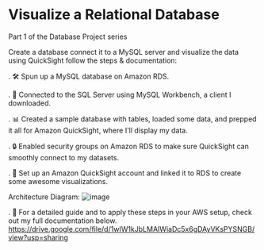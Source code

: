 # Visualize a Relational Database

Part 1 of the Database Project series

Create a database connect it to a MySQL server and visualize the data using QuickSight follow the steps & documentation:

. 🛠️ Spun up a MySQL database on Amazon RDS.

. 🔌 Connected to the SQL Server using MySQL Workbench, a client I downloaded.

. 📊 Created a sample database with tables, loaded some data, and prepped it all for Amazon QuickSight, where I'll display my data.

. 🔒 Enabled security groups on Amazon RDS to make sure QuickSight can smoothly connect to my datasets.

. 🚀 Set up an Amazon QuickSight account and linked it to RDS to create some awesome visualizations.

Architecture Diagram:
![image](https://github.com/user-attachments/assets/d18d03ea-0fec-46bd-8bb1-1593e7d944f6)

. 📸 For a detailed guide and to apply these steps in your AWS setup, check out my full documentation below.
https://drive.google.com/file/d/1wIW1kJbLMAIWiaDc5x6gDAyVKsPYSNGB/view?usp=sharing
